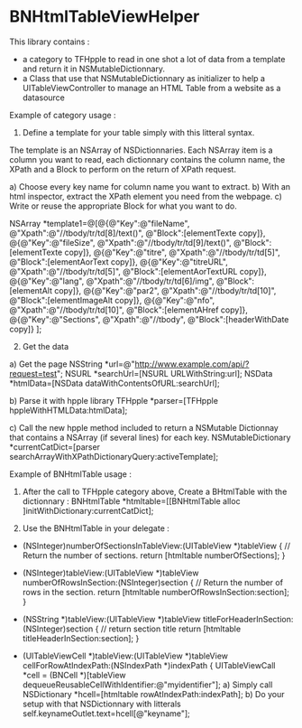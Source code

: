 BNHtmlTableViewHelper
=====================

This library contains :
- a category to TFHpple to read in one shot a lot of data from a template and return it in NSMutableDictionnary.
- a Class that use that NSMutableDictionnary as initializer to help a UITableViewController to manage an HTML Table from a website as a datasource 


Example of category usage :

1) Define a template for your table simply with this litteral syntax.

The template is an NSArray of NSDictionnaries.
Each NSArray item is a column you want to read, each dictionnary contains the column name, the XPath and a Block to perform on the return of XPath request.

a) Choose every key name for column name you want to extract.
b) With an html inspector, extract the XPath element you need from the webpage.
c) Write or reuse the appropriate Block for what you want to do.

NSArray *template1=@[@{@"Key":@"fileName",   @"Xpath":@"//tbody/tr/td[8]/text()",    @"Block":[elementTexte copy]},
                         @{@"Key":@"fileSize",   @"Xpath":@"//tbody/tr/td[9]/text()",    @"Block":[elementTexte copy]},
                         @{@"Key":@"titre",      @"Xpath":@"//tbody/tr/td[5]",           @"Block":[elementAorText copy]},
                         @{@"Key":@"titreURL",   @"Xpath":@"//tbody/tr/td[5]",           @"Block":[elementAorTextURL copy]},
                         @{@"Key":@"lang",       @"Xpath":@"//tbody/tr/td[6]/img",       @"Block":[elementAlt copy]},
                         @{@"Key":@"par2",       @"Xpath":@"//tbody/tr/td[10]",          @"Block":[elementImageAlt copy]},
                         @{@"Key":@"nfo",        @"Xpath":@"//tbody/tr/td[10]",          @"Block":[elementAHref copy]},
                         @{@"Key":@"Sections",   @"Xpath":@"//tbody",                    @"Block":[headerWithDate copy]}
                         ];

2) Get the data

a) Get the page
NSString *url=@"http://www.example.com/api/?request=test";
NSURL *searchUrl=[NSURL URLWithString:url];
NSData *htmlData=[NSData dataWithContentsOfURL:searchUrl];

b) Parse it with hpple library
TFHpple *parser=[TFHpple hppleWithHTMLData:htmlData];

c) Call the new hpple method included to return a NSMutable Dictionnay that contains a NSArray (if several lines) for each key.
NSMutableDictionary *currentCatDict=[parser searchArrayWithXPathDictionaryQuery:activeTemplate];

Example of BNHtmlTable usage :

1) After the call to TFHpple category above, Create a BHtmlTable with the dictionnary :
BNHtmlTable *htmltable=[[BNHtmlTable alloc ]initWithDictionary:currentCatDict];

2) Use the BNHtmlTable in your delegate :

- (NSInteger)numberOfSectionsInTableView:(UITableView *)tableView {
        // Return the number of sections.
    return [htmltable numberOfSections];
}

- (NSInteger)tableView:(UITableView *)tableView numberOfRowsInSection:(NSInteger)section {
        // Return the number of rows in the section.
    return [htmltable numberOfRowsInSection:section];
}

- (NSString *)tableView:(UITableView *)tableView titleForHeaderInSection:(NSInteger)section {
        // return section title
    return [htmltable titleHeaderInSection:section];
}

- (UITableViewCell *)tableView:(UITableView *)tableView cellForRowAtIndexPath:(NSIndexPath *)indexPath {
  UITableViewCall *cell = (BNCell *)[tableView dequeueReusableCellWithIdentifier:@"myidentifier"];
  a) Simply call
    NSDictionary *hcell=[htmltable rowAtIndexPath:indexPath];
b) Do your setup with that NSDictionnary with litterals
    self.keynameOutlet.text=hcell[@"keyname"];


